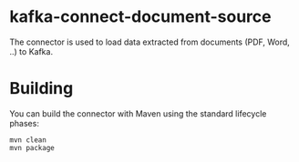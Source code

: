 # kafka-connect-document-source
The connector is used to load data extracted from documents (PDF, Word, ..) to Kafka.

# Building
You can build the connector with Maven using the standard lifecycle phases:
```
mvn clean
mvn package
```
